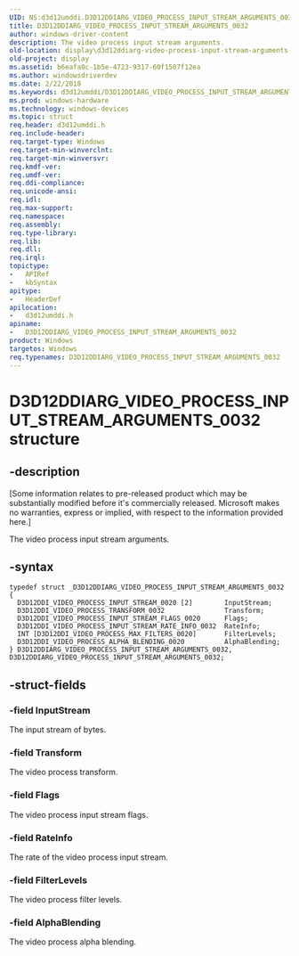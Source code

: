 ```yaml
---
UID: NS:d3d12umddi.D3D12DDIARG_VIDEO_PROCESS_INPUT_STREAM_ARGUMENTS_0032
title: D3D12DDIARG_VIDEO_PROCESS_INPUT_STREAM_ARGUMENTS_0032
author: windows-driver-content
description: The video process input stream arguments.
old-location: display\d3d12ddiarg-video-process-input-stream-arguments-0032.htm
old-project: display
ms.assetid: b6eafa0c-1b5e-4723-9317-60f1507f12ea
ms.author: windowsdriverdev
ms.date: 2/22/2018
ms.keywords: d3d12umddi/D3D12DDIARG_VIDEO_PROCESS_INPUT_STREAM_ARGUMENTS_0032, display.d3d12ddiarg-video-process-input-stream-arguments-0032, D3D12DDIARG_VIDEO_PROCESS_INPUT_STREAM_ARGUMENTS_0032 structure [Display Devices], D3D12DDIARG_VIDEO_PROCESS_INPUT_STREAM_ARGUMENTS_0032
ms.prod: windows-hardware
ms.technology: windows-devices
ms.topic: struct
req.header: d3d12umddi.h
req.include-header: 
req.target-type: Windows
req.target-min-winverclnt: 
req.target-min-winversvr: 
req.kmdf-ver: 
req.umdf-ver: 
req.ddi-compliance: 
req.unicode-ansi: 
req.idl: 
req.max-support: 
req.namespace: 
req.assembly: 
req.type-library: 
req.lib: 
req.dll: 
req.irql: 
topictype:
-	APIRef
-	kbSyntax
apitype:
-	HeaderDef
apilocation:
-	d3d12umddi.h
apiname:
-	D3D12DDIARG_VIDEO_PROCESS_INPUT_STREAM_ARGUMENTS_0032
product: Windows
targetos: Windows
req.typenames: D3D12DDIARG_VIDEO_PROCESS_INPUT_STREAM_ARGUMENTS_0032
---
```


# D3D12DDIARG_VIDEO_PROCESS_INPUT_STREAM_ARGUMENTS_0032 structure


## -description


<p class="CCE_Message">[Some information relates to pre-released product which may be substantially modified before it's commercially released. Microsoft makes no warranties, express or implied, with respect to the information provided here.]

The video process input stream arguments.


## -syntax


````
typedef struct _D3D12DDIARG_VIDEO_PROCESS_INPUT_STREAM_ARGUMENTS_0032 {
  D3D12DDI_VIDEO_PROCESS_INPUT_STREAM_0020 [2]        InputStream;
  D3D12DDI_VIDEO_PROCESS_TRANSFORM_0032               Transform;
  D3D12DDI_VIDEO_PROCESS_INPUT_STREAM_FLAGS_0020      Flags;
  D3D12DDI_VIDEO_PROCESS_INPUT_STREAM_RATE_INFO_0032  RateInfo;
  INT [D3D12DDI_VIDEO_PROCESS_MAX_FILTERS_0020]       FilterLevels;
  D3D12DDI_VIDEO_PROCESS_ALPHA_BLENDING_0020          AlphaBlending;
} D3D12DDIARG_VIDEO_PROCESS_INPUT_STREAM_ARGUMENTS_0032, D3D12DDIARG_VIDEO_PROCESS_INPUT_STREAM_ARGUMENTS_0032;
````


## -struct-fields




### -field InputStream

The input stream of bytes.


### -field Transform

The video process transform.


### -field Flags

The video process input stream flags.


### -field RateInfo

The rate of the video process input stream.


### -field FilterLevels

The video process filter levels.


### -field AlphaBlending

The video process alpha blending.

